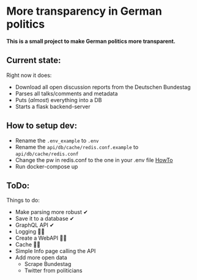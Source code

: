 # More transparency in German politics

**This is a small project to make German politics more transparent.**

## Current state:

Right now it does:
 * Download all open discussion reports from the Deutschen Bundestag
 * Parses all talks/comments and metadata
 * Puts (*almost*) everything into a DB
 * Starts a flask backend-server


## How to setup dev:
 * Rename the ``.env_example`` to ``.env``
 * Rename the ``api/db/cache/redis.conf.example`` to ``api/db/cache/redis.conf``
 * Change the pw in redis.conf to the one in your .env file [HowTo](https://stackink.com/how-to-set-password-for-redis-server/)
 * Run docker-compose up

## ToDo:
Things to do:
 * Make parsing more robust ✔
 * Save it to a database ✔
 * GraphQL API ✔
 * Logging 🏃‍♂️
 * Create a WebAPI 🏃‍♂️
 * Cache 🏃‍♂️
 * Simple Info page calling the API
 * Add more open data
    * Scrape Bundestag
    * Twitter from politicians